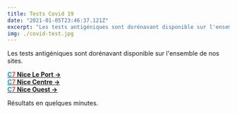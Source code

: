 ```yaml
---
title: Tests Covid 19
date: "2021-01-05T23:46:37.121Z"
excerpt: "Les tests antigéniques sont dorénavant disponible sur l'ensemble de nos sites."
img: ./covid-test.jpg
---
```


Les tests antigéniques sont dorénavant disponible sur l'ensemble de nos sites.

<strong>[<span style="color:#0596de">C</span><span style="color:#e74c3c">7</span> Nice Le Port ->](https://www.consultations77.org/centre/smollet)</strong><br>
<strong>[<span style="color:#0596de">C</span><span style="color:#e74c3c">7</span> Nice Centre ->](https://www.consultations77.org/centre/lamartine)</strong><br>
<strong>[<span style="color:#0596de">C</span><span style="color:#e74c3c">7</span> Nice Ouest ->](https://www.consultations77.org/centre/nice-ouest)</strong>

Résultats en quelques minutes.

